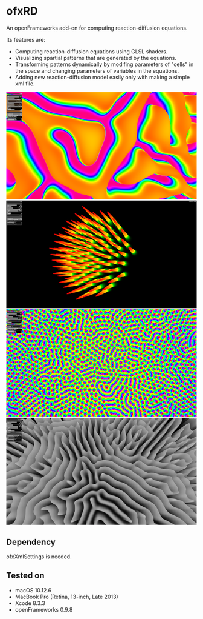# ofxRD
An openFrameworks add-on for computing reaction-diffusion equations. 

Its features are: 
* Computing reaction-diffusion equations using GLSL shaders.
* Visualizing spartial patterns that are generated by the equations.
* Transforming patterns dynamically by modifing parameters of "cells" in the space and changing parameters of variables in the equations.
* Adding new reaction-diffusion model easily only with making a simple xml file.

![screenshot1](https://raw.githubusercontent.com/aanrii/ofxRD/master/images/screenshot_1.png)
![screenshot1](https://raw.githubusercontent.com/aanrii/ofxRD/master/images/screenshot_2.png)
![screenshot1](https://raw.githubusercontent.com/aanrii/ofxRD/master/images/screenshot_3.png)
![screenshot1](https://raw.githubusercontent.com/aanrii/ofxRD/master/images/screenshot_4.png)

## Dependency
ofxXmlSettings is needed.

## Tested on
* macOS 10.12.6
* MacBook Pro (Retina, 13-inch, Late 2013)
* Xcode 8.3.3
* openFrameworks 0.9.8
